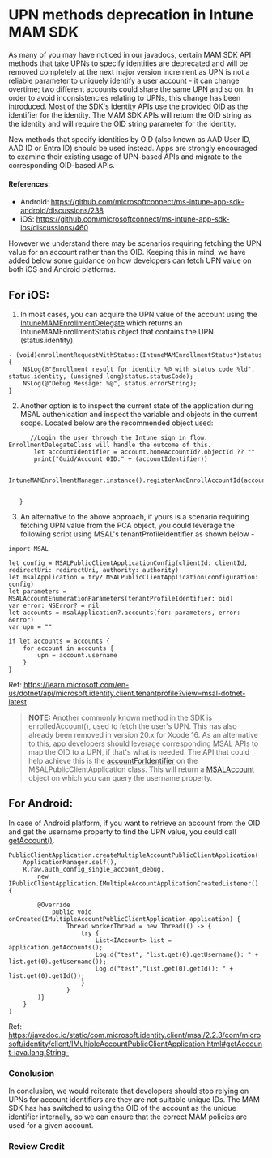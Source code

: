 # UPN methods deprecation in Intune MAM SDK
As many of you may have noticed in our javadocs, certain MAM SDK API methods that take UPNs to specify identities are deprecated and will be removed completely at the next major version increment as UPN is not a reliable parameter to uniquely identify a user account - it can change overtime; two different accounts could share the same UPN and so on. In order to avoid inconsistencies relating to UPNs, this change has been introduced. Most of the SDK's identity APIs use the provided OID as the identifier for the identity. The MAM SDK APIs will return the OID string as the identity and will require the OID string parameter for the identity. 

New methods that specify identities by OID (also known as AAD User ID, AAD ID or Entra ID) should be used instead. Apps are strongly encouraged to examine their existing usage of UPN-based APIs and migrate to the corresponding OID-based APIs.

#### References:
* Android: https://github.com/microsoftconnect/ms-intune-app-sdk-android/discussions/238
* iOS: https://github.com/microsoftconnect/ms-intune-app-sdk-ios/discussions/460


However we understand there may be scenarios requiring fetching the UPN value for an account rather than the OID. Keeping this in mind, we have added below some guidance on how developers can fetch UPN value on both iOS and Android platforms.

## For iOS:
1. In most cases, you can acquire the UPN value of the account using the [IntuneMAMEnrollmentDelegate](https://learn.microsoft.com/en-us/mem/intune/developer/app-sdk-ios-phase3#status-result-and-debug-notifications) which returns an IntuneMAMEnrollmentStatus object that contains the UPN (status.identity).

```
- (void)enrollmentRequestWithStatus:(IntuneMAMEnrollmentStatus*)status
{
    NSLog(@"Enrollment result for identity %@ with status code %ld", status.identity, (unsigned long)status.statusCode);
    NSLog(@"Debug Message: %@", status.errorString);
}
```
2. Another option is to inspect the current state of the application during MSAL authenication and inspect the variable and objects in the current scope. Located below are the recommended object used:
 ```
       //Login the user through the Intune sign in flow. EnrollmentDelegateClass will handle the outcome of this.
        let accountIdentifier = account.homeAccountId?.objectId ?? ""
        print("Guid/Account OID:" + (accountIdentifier))
        
        IntuneMAMEnrollmentManager.instance().registerAndEnrollAccountId(accountIdentifier)
        
        
    }
```  
3. An alternative to the above approach, if yours is a scenario requiring fetching UPN value from the PCA object, you could leverage the following script using MSAL's tenantProfileIdentifier as shown below -

```
import MSAL

let config = MSALPublicClientApplicationConfig(clientId: clientId, redirectUri: redirectUri, authority: authority)
let msalApplication = try? MSALPublicClientApplication(configuration: config)
let parameters = MSALAccountEnumerationParameters(tenantProfileIdentifier: oid)
var error: NSError? = nil
let accounts = msalApplication?.accounts(for: parameters, error: &error)
var upn = ""

if let accounts = accounts {
    for account in accounts {
        upn = account.username
    }
}
```

Ref: https://learn.microsoft.com/en-us/dotnet/api/microsoft.identity.client.tenantprofile?view=msal-dotnet-latest

> **NOTE:** Another commonly known method in the SDK is enrolledAccount(), used to fetch the user's UPN. This has also already been removed in version 20.x for Xcode 16. As an alternative to this, app developers should leverage corresponding MSAL APIs to map the OID to a UPN, if that's what is needed. The API that could help achieve this is the [accountForIdentifier](https://github.com/AzureAD/microsoft-authentication-library-for-objc/blob/8ed4d9d46f1bc86ef2afb32aad86f935663f325d/MSAL/src/public/MSALPublicClientApplication.h#L204) on the MSALPublicClientApplication class. This will return a [MSALAccount](https://github.com/AzureAD/microsoft-authentication-library-for-objc/blob/8ed4d9d46f1bc86ef2afb32aad86f935663f325d/MSAL/src/public/MSALAccount.h#L46) object on which you can query the username property.

## For Android:
In case of Android platform, if you want to retrieve an account from the OID and get the username property to find the UPN value, you could call [getAccount()](https://javadoc.io/doc/com.microsoft.identity.client/msal/2.2.3/index.html#getAccount-java.lang.String-).

```
PublicClientApplication.createMultipleAccountPublicClientApplication(
    ApplicationManager.self(),
    R.raw.auth_config_single_account_debug,
        new IPublicClientApplication.IMultipleAccountApplicationCreatedListener() {

        @Override
            public void onCreated(IMultipleAccountPublicClientApplication application) {
                Thread workerThread = new Thread(() -> {
                    try {
                        List<IAccount> list = application.getAccounts();
                        Log.d("test", "list.get(0).getUsername(): " + list.get(0).getUsername());
                        Log.d("test","list.get(0).getId(): " + list.get(0).getId());
                    }
                }
        )}
    }
)
```

Ref: https://javadoc.io/static/com.microsoft.identity.client/msal/2.2.3/com/microsoft/identity/client/IMultipleAccountPublicClientApplication.html#getAccount-java.lang.String-

### Conclusion
In conclusion, we would reiterate that developers should stop relying on UPNs for account identifiers are they are not suitable unique IDs. The MAM SDK has has switched to using the OID of the account as the unique identifier internally, so we can ensure that the correct MAM policies are used for a given account.

### Review Credit
